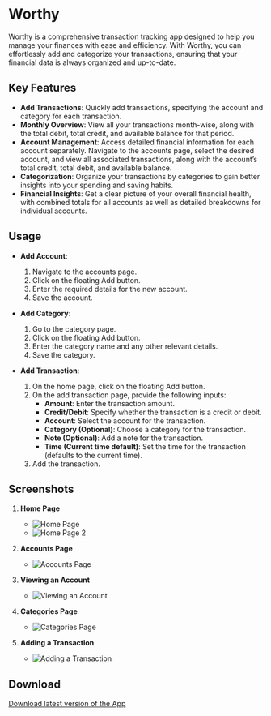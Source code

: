 # Worthy

Worthy is a comprehensive transaction tracking app designed to help you manage your finances with ease and efficiency. With Worthy, you can effortlessly add and categorize your transactions, ensuring that your financial data is always organized and up-to-date.

## Key Features

-   **Add Transactions**: Quickly add transactions, specifying the account and category for each transaction.
-   **Monthly Overview**: View all your transactions month-wise, along with the total debit, total credit, and available balance for that period.
-   **Account Management**: Access detailed financial information for each account separately. Navigate to the accounts page, select the desired account, and view all associated transactions, along with the account’s total credit, total debit, and available balance.
-   **Categorization**: Organize your transactions by categories to gain better insights into your spending and saving habits.
-   **Financial Insights**: Get a clear picture of your overall financial health, with combined totals for all accounts as well as detailed breakdowns for individual accounts.

## Usage

-   **Add Account**:

    1. Navigate to the accounts page.
    2. Click on the floating Add button.
    3. Enter the required details for the new account.
    4. Save the account.

-   **Add Category**:

    1. Go to the category page.
    2. Click on the floating Add button.
    3. Enter the category name and any other relevant details.
    4. Save the category.

-   **Add Transaction**:
    1. On the home page, click on the floating Add button.
    2. On the add transaction page, provide the following inputs:
        - **Amount**: Enter the transaction amount.
        - **Credit/Debit**: Specify whether the transaction is a credit or debit.
        - **Account**: Select the account for the transaction.
        - **Category (Optional)**: Choose a category for the transaction.
        - **Note (Optional)**: Add a note for the transaction.
        - **Time (Current time default)**: Set the time for the transaction (defaults to the current time).
    3. Add the transaction.

## Screenshots

1. **Home Page**

    - ![Home Page](Screenshots/Home_page.jpg)
    - ![Home Page 2](Screenshots/Home_page_2.jpg)

2. **Accounts Page**

    - ![Accounts Page](Screenshots/Accounts_page.jpg)

3. **Viewing an Account**

    - ![Viewing an Account](Screenshots/Viewing_an_account.jpg)

4. **Categories Page**

    - ![Categories Page](Screenshots/Categories_page.jpg)

5. **Adding a Transaction**
    - ![Adding a Transaction](Screenshots/Adding_transaction.jpg)

## Download

[Download latest version of the App](Apk%20Files/Worthy.apk)
